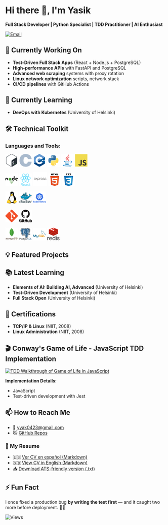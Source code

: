 <!--
**Yakovyakov/Yakovyakov** is a ✨ _special_ ✨ repository because its `README.md` (this file) appears on your GitHub profile.

Here are some ideas to get you started:

- 🔭 I’m currently working on ...
- 🌱 I’m currently learning ...
- 👯 I’m looking to collaborate on ...
- 🤔 I’m looking for help with ...
- 💬 Ask me about ...
- 📫 How to reach me: ...
- 😄 Pronouns: ...
- ⚡ Fun fact: ...
-->
# Hi there 👋, I'm Yasik

**Full Stack Developer | Python Specialist | TDD Practitioner | AI Enthusiast**

<!-- [![LinkedIn](https://img.shields.io/badge/-Connect%20on%20LinkedIn-blue?style=flat&logo=linkedin)](https://linkedin.com/in/your-profile) -->
[![Email](https://img.shields.io/badge/-yyak0423@gmail.com-red?style=flat&logo=gmail)](mailto:yyak0423@gmail.com)
<!-- [![Portfolio](https://img.shields.io/badge/-View%20Portfolio-green?style=flat)](https://your-portfolio-site.com) -->

## 🔭 Currently Working On
- **Test-Driven Full Stack Apps** (React + Node.js + PostgreSQL)
- **High-performance APIs** with FastAPI and PostgreSQL
- **Advanced web scraping** systems with proxy rotation
- **Linux network optimization** scripts, network stack
- **CI/CD pipelines** with GitHub Actions

## 🌱 Currently Learning
- **DevOps with Kubernetes** (University of Helsinki)

## 🛠 Technical Toolkit

<h3 align="left">Languages and Tools:</h3>
<p align="left">
  <!-- Languages -->
  <a href="https://www.gnu.org/software/bash/" target="_blank"><img src="https://raw.githubusercontent.com/devicons/devicon/master/icons/bash/bash-original.svg" alt="bash" width="40" height="40"/></a>
  <a href="https://www.cprogramming.com/" target="_blank"><img src="https://raw.githubusercontent.com/devicons/devicon/master/icons/c/c-original.svg" alt="c" width="40" height="40"/></a>
  <a href="https://www.w3schools.com/cpp/" target="_blank"><img src="https://raw.githubusercontent.com/devicons/devicon/master/icons/cplusplus/cplusplus-original.svg" alt="cplusplus" width="40" height="40"/></a>
  <a href="https://www.python.org" target="_blank"><img src="https://raw.githubusercontent.com/devicons/devicon/master/icons/python/python-original.svg" alt="python" width="40" height="40"/></a>
  <a href="https://www.java.com" target="_blank"><img src="https://raw.githubusercontent.com/devicons/devicon/master/icons/java/java-original.svg" alt="java" width="40" height="40"/></a>
  <a href="https://developer.mozilla.org/en-US/docs/Web/JavaScript" target="_blank"><img src="https://raw.githubusercontent.com/devicons/devicon/master/icons/javascript/javascript-original.svg" alt="javascript" width="40" height="40"/></a>
  
  <!-- Frontend -->
  <a href="https://nodejs.org" target="_blank"><img src="https://raw.githubusercontent.com/devicons/devicon/master/icons/nodejs/nodejs-original-wordmark.svg" alt="nodejs" width="40" height="40"/></a>
  <a href="https://reactjs.org/" target="_blank"><img src="https://raw.githubusercontent.com/devicons/devicon/master/icons/react/react-original-wordmark.svg" alt="react" width="40" height="40"/></a>
  <a href="https://expressjs.com" target="_blank"><img src="https://raw.githubusercontent.com/devicons/devicon/master/icons/express/express-original-wordmark.svg" alt="express" width="40" height="40" style="background:white;padding:2px"></a>
  <a href="https://www.w3.org/html/" target="_blank"><img src="https://raw.githubusercontent.com/devicons/devicon/master/icons/html5/html5-original-wordmark.svg" alt="html5" width="40" height="40"/></a>
  <a href="https://www.w3schools.com/css/" target="_blank"><img src="https://raw.githubusercontent.com/devicons/devicon/master/icons/css3/css3-original-wordmark.svg" alt="css3" width="40" height="40"/></a>
  
  <!-- DevOps -->
  <a href="https://www.linux.org/" target="_blank"><img src="https://raw.githubusercontent.com/devicons/devicon/master/icons/linux/linux-original.svg" alt="linux" width="40" height="40"/></a>
  <a href="https://www.docker.com/" target="_blank"><img src="https://raw.githubusercontent.com/devicons/devicon/master/icons/docker/docker-original-wordmark.svg" alt="docker" width="40" height="40"/></a>
  <a href="https://kubernetes.io" target="_blank"><img src="https://raw.githubusercontent.com/devicons/devicon/master/icons/kubernetes/kubernetes-plain-wordmark.svg" alt="kubernetes" width="40" height="40"/></a>
  
  <!-- Version Control -->
  <a href="https://git-scm.com/" target="_blank"><img src="https://raw.githubusercontent.com/devicons/devicon/master/icons/git/git-original.svg" alt="git" width="40" height="40"/></a>
  <a href="https://github.com/features/actions" target="_blank"><img src="https://raw.githubusercontent.com/devicons/devicon/master/icons/github/github-original-wordmark.svg" alt="github" width="40" height="40"/></a>
  
  <!-- Databases -->
  <a href="https://www.mongodb.com/" target="_blank"><img src="https://raw.githubusercontent.com/devicons/devicon/master/icons/mongodb/mongodb-original-wordmark.svg" alt="mongodb" width="40" height="40"/></a>
  <a href="https://www.postgresql.org" target="_blank"><img src="https://raw.githubusercontent.com/devicons/devicon/master/icons/postgresql/postgresql-original-wordmark.svg" alt="postgresql" width="40" height="40"/></a>
  <a href="https://www.mysql.com/" target="_blank"><img src="https://raw.githubusercontent.com/devicons/devicon/master/icons/mysql/mysql-original-wordmark.svg" alt="mysql" width="40" height="40"/></a>
  <a href="https://redis.io" target="_blank"><img src="https://raw.githubusercontent.com/devicons/devicon/master/icons/redis/redis-original-wordmark.svg" alt="redis" width="40" height="40"/></a>
</p>

## 💡 Featured Projects
<!-- 
### [TDD E-Commerce](https://github.com/Yakovyakov/tdd-ecommerce)
React + FastAPI built with:
- 100% test coverage
- Jest + pytest test suites
- GitHub Actions CI pipeline
- Mutation testing with mutmut

### [Testing Workshop](https://github.com/Yakovyakov/python-testing-workshop)
Practical examples covering:
- Unit vs Integration tests
- Mocking best practices
- Property-based testing
- Test-driven bug fixes

### [Scraper Test Suite](https://github.com/Yakovyakov/scraper-tests)
Web scraping framework featuring:
- Selenium test harness
- VCR.py for HTTP recording
- Performance benchmarks
- Failure recovery tests
-->
## 📚 Latest Learning
- **Elements of AI: Building AI, Advanced** (University of Helsinki)
- **Test-Driven Development** (University of Helsinki)
- **Full Stack Open** (University of Helsinki)

## 📜 Certifications
- **TCP/IP & Linux** (NIIT, 2008)  
- **Linux Administration** (NIIT, 2008)

## 🎬 Conway's Game of Life - JavaScript TDD Implementation

[![TDD Walkthrough of Game of Life in JavaScript](https://img.youtube.com/vi/4vN68zTKd5M/maxresdefault.jpg)](https://youtu.be/4vN68zTKd5M?si=QYvPKB2jCJy_yaoq)

**Implementation Details:**
- JavaScript
- Test-driven development with Jest

## 📫 How to Reach Me
<!-- - 💼 [LinkedIn Profile](https://linkedin.com/in/your-profile) -->
- 📧 yyak0423@gmail.com
- 🐱 [GitHub Repos](https://github.com/Yakovyakov?tab=repositories)

### 📄 My Resume

- 🇪🇸 [Ver CV en español (Markdown)](./CV/cv-es.md)
- 🇬🇧 [View CV in English (Markdown)](./CV/cv-en.md)
- 📥 [Download ATS-friendly version (.txt)](./CV/cv-en.txt)

## ⚡ Fun Fact
I once fixed a production bug **by writing the test first** — and it caught two more before deployment. 🧪😄

![Views](https://visitor-badge.laobi.icu/badge?page_id=Yakovyakov.YakovYakov)
